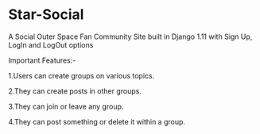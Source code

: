 # Star-Social


A Social Outer Space Fan Community Site built in Django 1.11 with Sign Up, LogIn and LogOut options



Important Features:-


1.Users can create groups on various topics.



2.They can create posts in other groups.



3.They can join or leave any group.



4.They can post something or delete it within a group.



